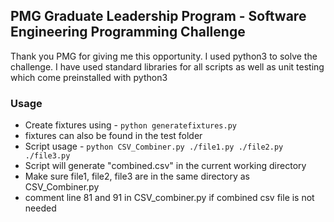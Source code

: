 ## PMG Graduate Leadership Program - Software Engineering Programming Challenge
Thank you PMG for giving me this opportunity. I used python3 to solve the challenge. I have used standard libraries for all scripts as well as unit testing which come preinstalled with python3



### Usage
- Create fixtures using  - ``` python generatefixtures.py ``` 
- fixtures can also be found in the test folder
- Script usage - ``` python CSV_Combiner.py ./file1.py ./file2.py ./file3.py ```
- Script will generate "combined.csv" in the current working directory
- Make sure file1, file2, file3 are in the same directory as CSV_Combiner.py
- comment line 81 and 91 in CSV_combiner.py if combined csv file is not needed 
